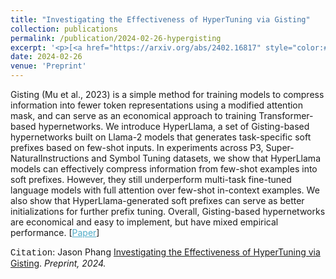 ```yaml
---
title: "Investigating the Effectiveness of HyperTuning via Gisting"
collection: publications
permalink: /publication/2024-02-26-hypergisting
excerpt: '<p>[<a href="https://arxiv.org/abs/2402.16817" style="color:#51ADC8;">Paper</a>] - <a href="/publication/2024-02-26-hypergisting" style="color:#51ADC8;">Abstract</a><br /><span style="font-family:Courier New">Citation</span>: Jason Phang <u>Investigating the Effectiveness of HyperTuning via Gisting</u>. <i>Preprint, 2024.</i></p>'
date: 2024-02-26
venue: 'Preprint'
---
```


Gisting (Mu et al., 2023) is a simple method for training models to compress information into fewer token representations using a modified attention mask, and can serve as an economical approach to training Transformer-based hypernetworks. We introduce HyperLlama, a set of Gisting-based hypernetworks built on Llama-2 models that generates task-specific soft prefixes based on few-shot inputs. In experiments across P3, Super-NaturalInstructions and Symbol Tuning datasets, we show that HyperLlama models can effectively compress information from few-shot examples into soft prefixes. However, they still underperform multi-task fine-tuned language models with full attention over few-shot in-context examples. We also show that HyperLlama-generated soft prefixes can serve as better initializations for further prefix tuning. Overall, Gisting-based hypernetworks are economical and easy to implement, but have mixed empirical performance.
[<a href="https://arxiv.org/abs/2402.16817" style="color:#51ADC8;">Paper</a>]

<span style="font-family:Courier New">Citation</span>: Jason Phang <u>Investigating the Effectiveness of HyperTuning via Gisting</u>. <i>Preprint, 2024.</i> 

